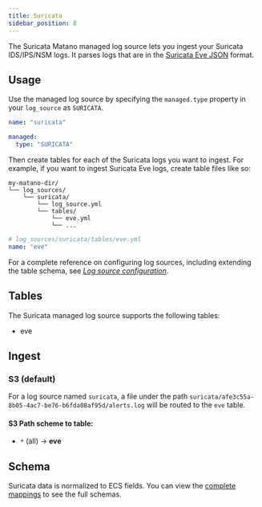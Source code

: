 ```yaml
---
title: Suricata
sidebar_position: 8
---
```


The Suricata Matano managed log source lets you ingest your Suricata IDS/IPS/NSM logs. It parses logs that are in the [Suricata Eve JSON](https://suricata.readthedocs.io/en/latest/output/eve/eve-json-format.html) format.

## Usage

Use the managed log source by specifying the `managed.type` property in your `log_source` as `SURICATA`.

```yml
name: "suricata"

managed:
  type: "SURICATA"
```

Then create tables for each of the Suricata logs you want to ingest. For example, if you want to ingest Suricata Eve logs, create table files like so:

```
my-matano-dir/
└── log_sources/
    └── suricata/
        └── log_source.yml
        └── tables/
            └── eve.yml
            └── ...
```

```yml
# log_sources/suricata/tables/eve.yml
name: "eve"
```

For a complete reference on configuring log sources, including extending the table schema, see [_Log source configuration_](../configuration.md).

## Tables

The Suricata managed log source supports the following tables:

- eve

## Ingest

### S3 (default)

For a log source named `suricata`, a file under the path `suricata/afe3c55a-8b05-4ac7-be76-b6fda08af95d/alerts.log` will be routed to the `eve` table.

#### S3 Path scheme to table:

- `*` (all) -> **eve**

## Schema

Suricata data is normalized to ECS fields. You can view the [complete mappings][1] to see the full schemas.

[1]: https://github.com/matanolabs/matano/blob/main/data/managed/log_sources/suricata/log_source.yml
